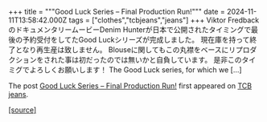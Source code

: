 +++
title = """Good Luck Series – Final Production Run!"""
date = 2024-11-11T13:58:42.000Z
tags = ["clothes","tcbjeans","jeans"]
+++
Viktor FredbackのドキュメンタリームービーDenim Hunterが日本で公開されたタイミングで最後の予約受付をしてたGood Luckシリーズが完成しました。 現在庫を持って終了となり再生産は致しません。 Blouseに関してもこの丸襟をベースにリプロダクションをされた事は初だったのでは無いかと自負しています。 是非このタイミグでよろしくお願いします！ The Good Luck series, for which we \[…\]

The post [Good Luck Series – Final Production Run!](http://tcbjeans.com/2024/11/11/49957) first appeared on [TCB jeans](http://tcbjeans.com).

[[source]](http://tcbjeans.com/2024/11/11/49957)
